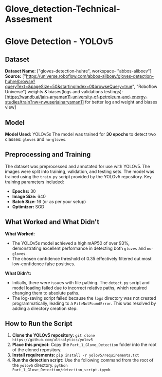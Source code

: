 # Glove_detection-Technical-Assesment
# Glove Detection - YOLOv5

## Dataset
**Dataset Name:** ["gloves-detection-huhre", workspace- "abbos-aliboev"]
**Source:** ["https://universe.roboflow.com/abbos-aliboev/gloves-detection-huhre/browse?queryText=&pageSize=50&startingIndex=0&browseQuery=true", "Roboflow Universe"]
weights & biases(logs and validations testings)-[https://wandb.ai/jain-aryaman11-university-of-petroleum-and-energy-studies/train?nw=nwuserjainaryaman11 for better log and weight and biases view]
## Model
**Model Used:** YOLOv5s
The model was trained for **30 epochs** to detect two classes: `gloves` and `no-gloves`.

## Preprocessing and Training
The dataset was preprocessed and annotated for use with YOLOv5. The images were split into training, validation, and testing sets. The model was trained using the `train.py` script provided by the YOLOv5 repository. Key training parameters included:
- **Epochs:** 30
- **Image Size:** 640
- **Batch Size:** 16 (or as per your setup)
- **Optimizer:** SGD

## What Worked and What Didn't
**What Worked:**
- The YOLOv5s model achieved a high mAP50 of over 93%, demonstrating excellent performance in detecting both `gloves` and `no-gloves`.
- The chosen confidence threshold of 0.35 effectively filtered out most low-confidence false positives.

**What Didn't:**
- Initially, there were issues with file pathing. The `detect.py` script and model loading failed due to incorrect relative paths, which required changing them to absolute paths.
- The log-saving script failed because the `logs` directory was not created programmatically, leading to a `FileNotFoundError`. This was resolved by adding a directory creation step.

## How to Run the Script
1.  **Clone the YOLOv5 repository:**
    `git clone https://github.com/ultralytics/yolov5`
2.  **Place this project:**
    Copy the `Part_1_Glove_Detection` folder into the root of the cloned repository.
3.  **Install requirements:**
    `pip install -r yolov5/requirements.txt`
4.  **Run the detection script:**
    Use the following command from the root of the `yolov5` directory.
    `python Part_1_Glove_Detection/detection_script.ipynb`
